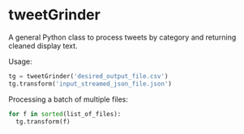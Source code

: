 # tweetGrinder
A general Python class to process tweets by category and returning cleaned display text.

Usage:

```python
tg = tweetGrinder('desired_output_file.csv')
tg.transform('input_streamed_json_file.json')
```

Processing a batch of multiple files:

```python 
for f in sorted(list_of_files):
  tg.transform(f)
```
